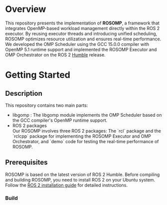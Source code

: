 # Overview
This repository presents the implementation of **ROSOMP**, a framework that integrates OpenMP-based workload management directly within the ROS 2 executor. 
By reusing executor threads and introducing unified scheduling, ROSOMP optimizes resource utilization and ensures real-time performance. 
We developed the OMP Scheduler using the GCC 15.0.0 compiler with OpenMP 5.1 runtime support and implemented the ROSOMP Executor and OMP Orchestrator on the ROS 2 [Humble](https://docs.ros.org/en/humble/index.html) release.
# Getting Started
## Description
This repository contains two main parts:
<ul>
<li>libgomp : The libgomp module implements the OMP Scheduler based on the GCC compiler's OpenMP runtime support.</li>
<li>ROS 2 packages</li>
Our ROSOMP involves three ROS 2 packages: The `rcl` package and the `rclcpp` package for implementing the ROSOMP Executor and OMP Orchestrator, and `demo` code for testing the real-time performance of ROSOMP.
</ul>

## Prerequisites
ROSOMP is based on the latest version of ROS 2 Humble. Before compiling and building ROSOMP, you need to install ROS 2 on your Ubuntu system. Follow the [ROS 2 installation guide](https://docs.ros.org/en/humble/Installation/Alternatives/Ubuntu-Development-Setup.html) for detailed instructions.

### Build

